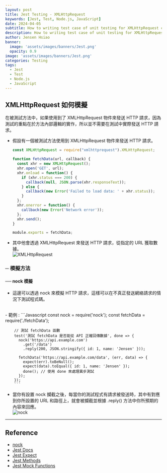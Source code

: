 ```yaml
---
layout: post
title: Jest Testing - XMLHttpRequest
keywords: [Jest, Test, Node.js, JavaScript]
date: 2024-04-05
subtitle: How to writing test case of unit testing for XMLHttpRequest calls.
description: How to writing test case of unit testing for XMLHttpRequest calls.
author: Jensen Hsiao
banner:
  image: 'assets/images/banners/Jest.png'
  opacity: 0.9
image: 'assets/images/banners/Jest.png'
categories: Testing
tags:
  - Jest
  - Test
  - Node.js
  - JavaScript
--- 
```

## XMLHttpRequest 如何模擬  

在被測試方法中，如果使用到了 XMLHttpRequest 物件來發送 HTTP 請求，因為測試的重點在於方法內部邏輯的實作，所以並不需要在測試中實際發送 HTTP 請求。  

- 假設有一個被測試方法使用到 XMLHttpRequest 物件來發送 HTTP 請求。  
    ```Javascript
	const XMLHttpRequest = require("xmlhttprequest").XMLHttpRequest;

	function fetchData(url, callback) {
	  const xhr = new XMLHttpRequest();
	  xhr.open('GET', url);
	  xhr.onload = function() {
		if (xhr.status === 200) {
		  callback(null, JSON.parse(xhr.responseText));
		} else {
		  callback(new Error('Failed to load data: ' + xhr.status));
		}
	  };
	  xhr.onerror = function() {
		callback(new Error('Network error'));
	  };
	  xhr.send();
	}

	module.exports = fetchData;
    ```
- 其中他會透過 XMLHttpRequest 來發送 HTTP 請求，從指定的 URL 獲取數據。  
![XMLHttpRequest](https://hackmd.io/_uploads/SJdRndMwC.png)  

### ─ 模擬方法  

#### ── nock 模擬  
- 這邊可以透過 nock 來模擬 HTTP 請求，這樣可以在不真正發送網絡請求的情況下測試程式碼。  
<br>
    - 範例 :  
        ```Javascript
		const nock = require('nock');
		const fetchData = require('./fetchData');

		// 測試 fetchData 函數
		test('測試 fetchData 是否能從 API 正確回傳數據', done => {
		  nock('https://api.example.com')
			.get('/data')
			.reply(200, JSON.stringify({ id: 1, name: 'Jensen' }));

		  fetchData('https://api.example.com/data', (err, data) => {
			expect(err).toBeNull();
			expect(data).toEqual({ id: 1, name: 'Jensen' });
			done(); // 使用 done 來處理異步測試
		  });
		});
        ```

- 當你有設置 nock 攔截之後，每當你的測試程式有請求被發送時，其中有對應到你所設置的 URL 和路徑上，就會被攔截並根據 .reply() 方法中你所預期的內容來回應。  
![nock](https://hackmd.io/_uploads/SJZcpdzwC.png)  


---

## Reference  
- [nock](https://www.npmjs.com/package/nock?activeTab=readme)  
- [Jest Docs](https://jestjs.io/docs/getting-started)  
- [Jest Expect](https://jestjs.io/docs/expect)  
- [Jest Methods](https://jestjs.io/docs/api#methods)  
- [Jest Mock Functions](https://jestjs.io/docs/mock-functions)  